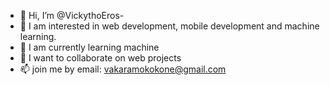 - 👋 Hi, I’m @VickythoEros-
- 👀 I am interested in web development, mobile development and machine learning.
- 🌱 I am currently learning machine
- 💞️ I want to collaborate on web projects
- 📫 join me by email: vakaramokokone@gmail.com

<!---
VickythoEros/VickythoEros is a ✨ special ✨ repository because its `README.md` (this file) appears on your GitHub profile.
You can click the Preview link to take a look at your changes.
--->
